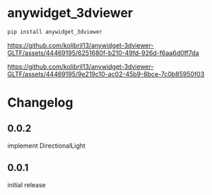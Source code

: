 # anywidget_3dviewer

```sh
pip install anywidget_3dviewer
```


https://github.com/kolibril13/anywidget-3dviewer-GLTF/assets/44469195/6251680f-b210-49fd-926d-f6aa6d0ff7da



https://github.com/kolibril13/anywidget-3dviewer-GLTF/assets/44469195/9e219c10-ac02-45b9-8bce-7c0b85950f03




# Changelog


## 0.0.2

implement DirectionalLight

## 0.0.1

initial release
